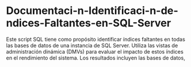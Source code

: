 # Documentaci-n-Identificaci-n-de-ndices-Faltantes-en-SQL-Server
Este script SQL tiene como propósito identificar índices faltantes en todas las bases de datos de una instancia de SQL Server. Utiliza las vistas de administración dinámica (DMVs) para evaluar el impacto de estos índices en el rendimiento del sistema. Los resultados incluyen las bases de datos, 
